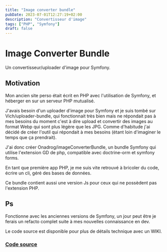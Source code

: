 ```yaml
---
title: "Image converter bundle"
pubDate: 2023-07-01T12:27:19+02:00
description: "Convertisseur d'image"
tags: ["PHP", "Symfony"]
draft: false
---
```


# Image Converter Bundle

Un convertisseur/uploader d'image pour Symfony.

## Motivation

Mon ancien site perso était écrit en PHP avec l'utilisation de Symfony, et
héberger en sur un serveur PHP mutualisé.

J'avais besoin d'un uploader d'image pour Symfony et je suis tombé sur
Vich/uploader-bundle, qui fonctionnait très bien mais ne répondait pas à mes
besoins du moment c'est à dire upload et convertir des images au format Webp qui sont plus légère
que les JPG. Comme d'habitude j'ai décidé de créer l'outil qui répondait à mes
besoins (étant loin d'imaginer le temps que ça prendrait).

J'ai donc créer Onadrog/imageConverterBundle, un bundle Symfony qui utilise
l'extension GD de php, compatible avec doctrine-orm et symfony forms.

En tant que première app PHP, je me suis vite retrouvé à bricoler du code,
écrire un cli, géré des bases de données.

Ce bundle contient aussi une version Js pour ceux qui ne possèdent pas
l'extension PHP.

## Ps

Fonctionne avec les anciennes versions de Symfony, un jour peut être je ferais
un refacto complet suite à mes nouvelles connaissance en dev.

Le code source est disponible pour plus de détails technique avec un WIKI.

### [Code source](https://github.com/onadrog/ImageConverterBundle)
